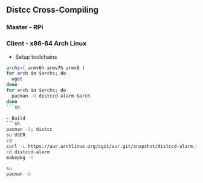 Distcc Cross-Compiling
---

### Master - RPi


### Client - x86-64 Arch Linux
- Setup toolchains
```sh
archs=( armv6h armv7h armv8 )
for arch in $archs; do
  wget 
done
for arch in $archs; do
  pacman -U distccd-alarm-$arch
done
```sh

- Build
```sh
pacman -Sy distcc
su USER
cd
curl -L https://aur.archlinux.org/cgit/aur.git/snapshot/distccd-alarm.tar.gz | bsdtar xf -
cd distccd-alarm
makepkg -s

su
pacman -U 
```
